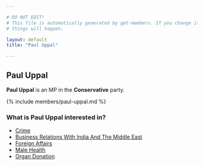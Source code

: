 ```yaml
---

# DO NOT EDIT!
# This file is automatically generated by get-members. If you change it, bad
# things will happen.

layout: default
title: "Paul Uppal"

---
```


## Paul Uppal

**Paul Uppal** is an MP in the **Conservative** party.

{% include members/paul-uppal.md %}

### What is Paul Uppal interested in?


* [Crime](/interests/crime.html)
* [Business Relations With India And The Middle East](/interests/business-relations-with-india-and-the-middle-east.html)
* [Foreign Affairs](/interests/foreign-affairs.html)
* [Male Health](/interests/male-health.html)
* [Organ Donation](/interests/organ-donation.html)
